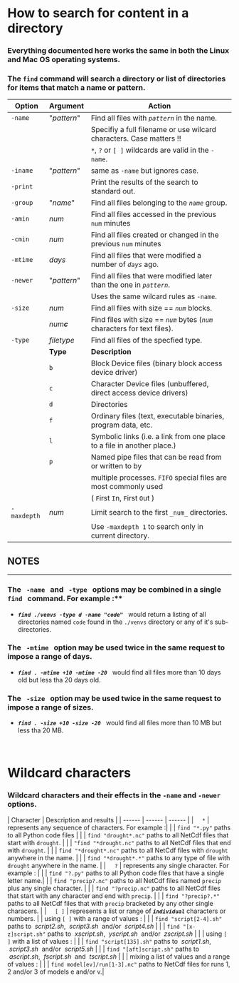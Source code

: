 # **How to search for content in a directory**

### **Everything documented here works the same in both the Linux and Mac OS operating systems.**

### The ```find``` command will search a directory or list of directories for items that match a name or pattern.

| Option | Argument | Action |
| ------ | ------ | ------ | 
| ```-name``` | "_pattern_" | Find all files with _```pattern```_ in the name. |
| | | Specifiy a full filename or use wilcard characters. Case matters !!|
| | | ```*```, ```?``` or ```[ ]``` wildcards are valid in the ```-name```. |
| ```-iname``` | "_pattern_" | same as ```-name``` but ignores case. |
| ```-print``` | | Print the results of the search to standard out. |
| ```-group``` | "_name_" | Find all files belonging to the _```name```_ group. |
| ```-amin```| _num_ | Find all files accessed in the previous ```num``` minutes |
| ```-cmin```| _num_ | Find all files created or changed in the previous ```num``` minutes |
 | ```-mtime``` | _days_ | Find all files that were modified a number of _```days```_ ago. |
| ```-newer``` | "_pattern_" | Find all files that were modified later than the one in _```pattern```_. |
| | | Uses the same wilcard rules as ```-name```. |
| ```-size``` | _num_ | Find all files with size == _```num```_ blocks. |
|  | _num**c**_ | Find files with size == _```num```_ bytes (_```num```_ characters for text files). |
| ```-type``` | _filetype_ | Find all files of the specfied type. |
| | **Type** | **Description** |
| | ``` b ``` | Block Device files (binary block access device driver) |
| | ``` c ``` | Character Device files (unbuffered, direct access device drivers)|
| | ``` d ``` | Directories |
| | ``` f ``` | Ordinary files (text, executable binaries, program data, etc. |
| | ``` l ``` | Symbolic links (i.e. a link from one place to a file in another place.) |
| | ``` p ``` | Named pipe files that can be read from or written to by |
| | | multiple processes. ```FIFO``` special files are most commonly used
| | |( ```F```irst ```I```n, ```F```irst ```O```ut ) |
| ```-maxdepth``` | _num_ | Limit search to the first ```_num_``` directories. |
| | | Use ```-maxdepth 1``` to search only in current directory. |

## **NOTES**
----------
### The &nbsp; ```-name``` &nbsp; and &nbsp; ```-type``` &nbsp; options may be combined in a single &nbsp; ```find``` &nbsp; command. For example :**
-   _**```find ./venvs -type d -name "code"```**_ &nbsp; would return a listing of all directories named ```code``` found in the ```./venvs``` directory or any of it's sub-directories.

### The &nbsp; ```-mtime``` &nbsp; option may be used twice in the same request to impose a range of days.
-   _**```find . -mtime +10 -mtime -20```**_ &nbsp; would find all files more than 10 days old but less tha 20 days old.

### The &nbsp; ```-size``` &nbsp; option may be used twice in the same request to impose a range of sizes.
-   _**```find . -size +10 -size -20```**_ &nbsp; would find all files more than 10 MB but less tha 20 MB.

&nbsp;

# **Wildcard characters**

### **Wildcard characters and their effects in the ```-name``` and ```-newer``` options.**
 
| Character | Description and results |
| ------ | ------ | ------ |
| &nbsp; &nbsp; ```*``` | represents any sequence of characters. For example :|
| | ```find "*.py"``` paths to all Python code files |
| | ```find "drought*.nc"``` paths to all NetCdf files that start with ```drought```. |
| | ```"find "*drought.nc"``` paths to all NetCdf files that end with ```drought```. |
| | ```find "*drought*.nc"``` paths to all NetCdf files with ```drought``` anywhere in the name. |
| | ```find "*drought*.*"``` paths to any type of file with ```drought``` anywhere in the name. |
| &nbsp; &nbsp; ```?``` | represents any single character. For example : |
| | ```find "?.py"``` paths to all Python code files that have a single letter name.|
| | ```find "precip?.nc"``` paths to all NetCdf files named ```precip``` plus any single character. |
| | ```find "?precip.nc"``` paths to all NetCdf files that start with any character and end with ```precip```. |
| | ```find "?precip?.*"``` paths to all NetCdf files that with ```precip``` bracketed by any other single characers. |
| &nbsp; &nbsp; ```[ ]``` | represents a list or range of **_```individual```_** characters or numbers.
| | using  ```[ ]``` with a range of values : |
| | ```find "script[2-4].sh"``` paths to &nbsp;_script2.sh_, &nbsp;_script3.sh_ &nbsp;and/or &nbsp;_script4.sh_ |
| | ```find "[x-z]script.sh"``` paths to &nbsp;_xscript.sh_, &nbsp;_yscript.sh_ &nbsp;and/or &nbsp;_zscript.sh_ |
| | using  ```[ ]``` with a list of values : |
| | ```find "script[135].sh"``` paths to &nbsp;_script1.sh_, &nbsp;_script3.sh_ &nbsp;and/or &nbsp;_script5.sh_ |
| | ```find "[aft]script.sh"``` paths to &nbsp;_ascript.sh_, &nbsp;_fscript.sh_ &nbsp;and &nbsp;_tscript.sh_ |
| | mixing a list of values and a range of values : |
| | ```find model[ev]/run[1-3].nc"``` paths to NetCdf files for runs 1, 2 and/or 3 of models e and/or v.| 
